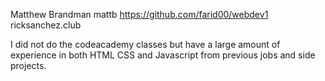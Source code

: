 Matthew Brandman
mattb
https://github.com/farid00/webdev1
ricksanchez.club

I did not do the codeacademy classes but have a large amount of experience in both HTML CSS and Javascript from previous jobs and side projects.
